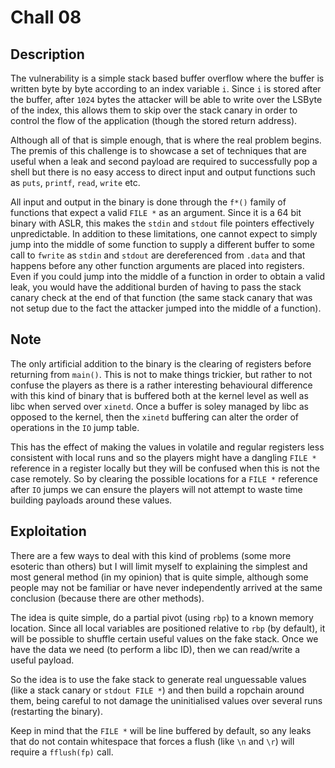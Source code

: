 # Chall 08

## Description

The vulnerability is a simple stack based buffer overflow where the buffer is
written byte by byte according to an index variable `i`. Since `i` is stored
after the buffer, after `1024` bytes the attacker will be able to write over
the LSByte of the index, this allows them to skip over the stack canary in
order to control the flow of the application (though the stored return address).

Although all of that is simple enough, that is where the real problem begins.
The premis of this challenge is to showcase a set of techniques that are useful
when a leak and second payload are required to successfully pop a shell but
there is no easy access to direct input and output functions such as `puts`,
`printf`, `read`, `write` etc.

All input and output in the binary is done through the `f*()` family of
functions that expect a valid `FILE *` as an argument. Since it is a 64 bit
binary with ASLR, this makes the `stdin` and `stdout` file pointers effectively
unpredictable. In addition to these limitations, one cannot expect to simply
jump into the middle of some function to supply a different buffer to some call
to `fwrite` as `stdin` and `stdout` are dereferenced from `.data` and that
happens before any other function arguments are placed into registers. Even if
you could jump into the middle of a function in order to obtain a valid leak,
you would have the additional burden of having to pass the stack canary check
at the end of that function (the same stack canary that was not setup due to
the fact the attacker jumped into the middle of a function).

## Note

The only artificial addition to the binary is the clearing of registers before
returning from `main()`. This is not to make things trickier, but rather to not
confuse the players as there is a rather interesting behavioural difference with
this kind of binary that is buffered both at the kernel level as well as libc
when served over `xinetd`. Once a buffer is soley managed by libc as opposed to
the kernel, then the `xinetd` buffering can alter the order of operations in
the `IO` jump table.

This has the effect of making the values in volatile and regular registers less
consistent with local runs and so the players might have a dangling `FILE *`
reference in a register locally but they will be confused when this is not the
case remotely. So by clearing the possible locations for a `FILE *` reference
after `IO` jumps we can ensure the players will not attempt to waste time
building payloads around these values.

## Exploitation

There are a few ways to deal with this kind of problems (some more esoteric
than others) but I will limit myself to explaining the simplest and most
general method (in my opinion) that is quite simple, although some people may
not be familiar or have never independently arrived at the same conclusion
(because there are other methods).

The idea is quite simple, do a partial pivot (using `rbp`) to a known memory
location. Since all local variables are positioned relative to `rbp` (by
default), it will be possible to shuffle certain useful values on the fake
stack. Once we have the data we need  (to perform a libc ID), then we can
read/write a useful payload.

So the idea is to use the fake stack to generate real unguessable values
(like a stack canary or `stdout FILE *`) and then build a ropchain around
them, being careful to not damage the uninitialised values over several runs
(restarting the binary).

Keep in mind that the `FILE *` will be line buffered by default, so any leaks
that do not contain whitespace that forces a flush (like `\n` and `\r`) will
require a `fflush(fp)` call.
